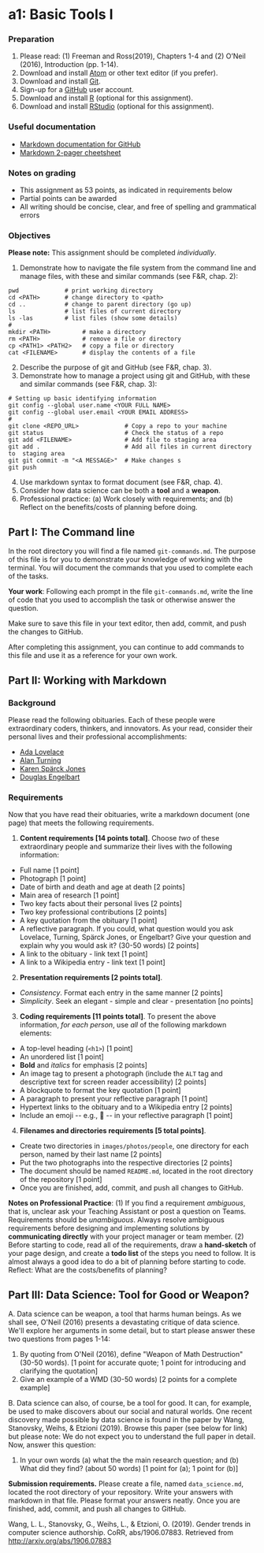 # a1: Basic Tools I
### Preparation
1. Please read: (1) Freeman and Ross(2019), Chapters 1-4 and (2) O’Neil (2016), Introduction (pp. 1-14).
1. Download and install [Atom](https://atom.io/) or other text editor (if you prefer).
2. Download and install [Git](https://git-scm.com/).
3. Sign-up for a [GitHub](https://github.com/) user account.
4. Download and install [R](https://cran.r-project.org/) (optional for this assignment).
5. Download and install [RStudio](https://www.rstudio.com/) (optional for this assignment).

### Useful documentation

* [Markdown documentation for GitHub](https://guides.github.com/features/mastering-markdown/#GitHub-flavored-markdown)
* [Markdown 2-pager cheetsheet](https://guides.github.com/pdfs/markdown-cheatsheet-online.pdf)

### Notes on grading
* This assignment as 53 points, as indicated in requirements below
* Partial points can be awarded
* All writing should be concise, clear, and free of spelling and grammatical errors

### Objectives
**Please note:** This assignment should be completed _individually_.

1. Demonstrate how to navigate the file system from the command line and manage files, with these and similar commands (see F&R, chap. 2):
```
pwd             # print working directory
cd <PATH>       # change directory to <path>
cd ..           # change to parent directory (go up)
ls              # list files of current directory
ls -las         # list files (show some details)
#
mkdir <PATH>         # make a directory
rm <PATH>            # remove a file or directory
cp <PATH1> <PATH2>   # copy a file or directory
cat <FILENAME>       # display the contents of a file
```
2. Describe the purpose of git and GitHub (see F&R, chap. 3).
3. Demonstrate how to manage a project using git and GitHub, with these and similar commands (see F&R, chap. 3):
```
# Setting up basic identifying information
git config --global user.name <YOUR FULL NAME>
git config --global user.email <YOUR EMAIL ADDRESS>
#
git clone <REPO_URL>             # Copy a repo to your machine
git status                       # Check the status of a repo
git add <FILENAME>               # Add file to staging area
git add .                        # Add all files in current directory to  staging area
git git commit -m "<A MESSAGE>"  # Make changes s
git push
```
4. Use markdown syntax to format document (see F&R, chap. 4).
5. Consider how data science can be both a **tool** and a **weapon**.
6. Professional practice: (a) Work closely with requirements; and (b) Reflect on the benefits/costs of planning before doing.

## Part I: The Command line
In the root directory you will find a file named ``git-commands.md``. The purpose of this file is for you to demonstrate your knowledge of working with the terminal. You will document the commands that you used to complete each of the tasks.

**Your work**: Following each prompt in the file ``git-commands.md``, write the line of code that you used to accomplish the task or otherwise answer the question.

 Make sure to save this file in your text editor, then add, commit, and push the changes to GitHub.

 After completing this assignment, you can continue to add commands to this file and use it as a reference for your own work.

## Part II: Working with Markdown
### Background
Please read the following obituaries. Each of these people were extraordinary coders, thinkers, and innovators. As your read, consider their personal lives and their professional accomplishments:

* [Ada Lovelace](https://www.nytimes.com/interactive/2018/obituaries/overlooked-ada-lovelace.html)
* [Alan Turning](https://www.nytimes.com/2019/06/05/obituaries/alan-turing-overlooked.html)
* [Karen Spärck Jones](https://www.nytimes.com/2019/01/02/obituaries/karen-sparck-jones-overlooked.html)
* [Douglas Engelbart](https://www.nytimes.com/2013/07/04/technology/douglas-c-engelbart-inventor-of-the-computer-mouse-dies-at-88.html)

### Requirements
Now that you have read their obituaries, write a  markdown document (one  page) that meets the following requirements.

1. **Content requirements [14 points total]**. Choose *two* of these extraordinary people and summarize their lives with the following information:
  * Full name [1 point]
  * Photograph [1 point]
  * Date of birth and death and age at death [2 points]
  * Main area of research [1 point]
  * Two key facts about their personal lives [2 points]
  * Two key professional contributions [2 points]
  * A key quotation from the obituary [1 point]
  * A reflective paragraph. If you could, what question would you ask Lovelace, Turning, Spärck Jones, or Engelbart? Give your question and explain why you would ask it? (30-50 words) [2 points]
  * A link to the obituary - link text [1 point]
  * A link to a Wikipedia entry - link text [1 point]
2. **Presentation requirements [2 points total]**.
  * _Consistency_. Format each entry in the same manner [2 points]
  * _Simplicity_. Seek an elegant - simple and clear - presentation [no points]
3. **Coding requirements [11 points total]**. To present the above information, _for each person_, use _all_ of the following markdown elements:
  * A top-level heading (``<h1>``) [1 point]
  * An unordered list [1 point]
  * **Bold** and _italics_ for emphasis [2 points]
  * An image tag to present a photograph (include the `ALT` tag and descriptive text for screen reader accessibility) [2 points]
  * A blockquote to format the key quotation [1 point]
  * A paragraph to present your reflective paragraph [1 point]
  * Hypertext links to the obituary and to a Wikipedia entry [2  points]
  * Include an emoji -- e.g., :rocket: -- in your reflective paragraph [1 point]
4. **Filenames and directories requirements [5 total points]**.
  * Create two directories in `images/photos/people`, one directory for each person, named by their last name [2 points]
  * Put the two photographs into the respective directories [2 points]
  * The document should be named `README.md`, located in the root directory of the repository [1 point]
  * Once you are finished, add, commit, and push all changes to GitHub.

**Notes on Professional Practice**: (1) If you find a requirement _ambiguous_, that is, unclear ask your Teaching Assistant or post a question on Teams. Requirements should be _unambiguous_. Always resolve ambiguous requirements before designing and implementing solutions by **communicating directly** with your project manager or team member. (2) Before starting to code, read all of the requirements, draw a **hand-sketch** of your page design, and create a **todo list** of the steps you need to follow. It is almost always a good idea to do a bit of planning before starting to code. Reflect: What are the costs/benefits of planning?

## Part III: Data Science: Tool for Good or Weapon?
A. Data science can be weapon, a tool that harms human beings. As we shall see, O'Neil (2016) presents a devastating critique of data science. We'll explore her arguments in some detail, but to start please answer these two questions from pages 1-14:
  1. By quoting from O'Neil (2016), define "Weapon of Math Destruction" (30-50 words). [1 point for accurate quote; 1 point for introducing and clarifying the quotation]
  2. Give an example of a WMD (30-50 words) [2 points for a complete example]

B. Data science can also, of course, be a tool for good. It can, for example, be used to make discovers about our social and natural worlds. One recent discovery made possible by data science is found in the paper by Wang, Stanovsky, Weihs, & Etzioni (2019). Browse this paper (see below for link) but please note: We do not expect you to understand the full paper in detail. Now, answer this question:
1. In your own words (a) what the the main research question; and (b) What did they find? (about 50 words) [1 point for (a); 1 point for (b)]

**Submission requirements.** Please create a file, named `data_science.md`, located the root directory of your repository. Write your answers with markdown in that file. Please format your answers neatly. Once you are finished, add, commit, and push all changes to GitHub.

Wang, L. L., Stanovsky, G., Weihs, L., & Etzioni, O. (2019). Gender trends in computer science authorship. CoRR, abs/1906.07883. Retrieved from http://arxiv.org/abs/1906.07883
